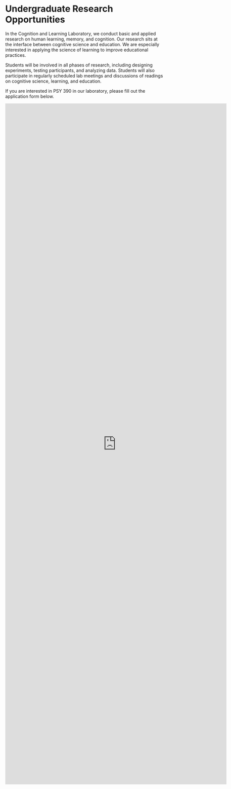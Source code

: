 # Undergraduate Research Opportunities

In the Cognition and Learning Laboratory, we conduct basic and applied research on human learning, memory, and cognition. Our research sits at the interface between cognitive science and education. We are especially interested in applying the science of learning to improve educational practices.

Students will be involved in all phases of research, including designing experiments, testing participants, and analyzing data. Students will also participate in regularly scheduled lab meetings and discussions of readings on cognitive science, learning, and education.

If you are interested in PSY 390 in our laboratory, please fill out the application form below.

<p>
    <iframe src="https://docs.google.com/forms/d/1yAm5LB1m_eEY26ZIJWiGu-zInDh1tLwBuljrCzcx6xs/viewform?embedded=true" width="700"
        height="2150" frameborder="0" marginheight="0" marginwidth="0"></iframe>
</p>
